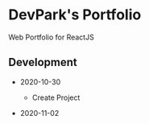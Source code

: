 # DevPark's Portfolio
Web Portfolio for ReactJS

## Development
* 2020-10-30
  - Create Project
  
* 2020-11-02